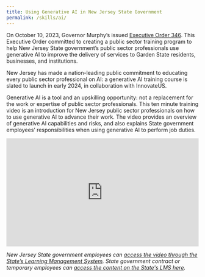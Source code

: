 ```yaml
---
title: Using Generative AI in New Jersey State Government
permalink: /skills/ai/
---
```


On October 10, 2023, Governor Murphy’s issued [Executive Order 346](https://nj.gov/infobank/eo/056murphy/pdf/EO-346.pdf). This Executive Order committed to creating a public sector training program to help New Jersey State government’s public sector professionals use generative AI to improve the delivery of services to Garden State residents, businesses, and institutions.

New Jersey has made a nation-leading public commitment to educating every public sector professional on AI: a generative AI training course is slated to launch in early 2024, in collaboration with InnovateUS.

Generative AI is a tool and an upskilling opportunity: not a replacement for the work or expertise of public sector professionals. This ten minute training video is an introduction for New Jersey public sector professionals on how to use generative AI to advance their work. The video provides an overview of generative AI capabilities and risks, and also explains State government employees’ responsibilities when using generative AI to perform job duties.

<div style="padding:56.25% 0 0 0;position:relative;"><iframe src="https://player.vimeo.com/video/872999668?h=724ab4daef&amp;badge=0&amp;autopause=0&amp;quality_selector=1&amp;progress_bar=1&amp;player_id=0&amp;app_id=58479" frameborder="0" allow="autoplay; fullscreen; picture-in-picture" style="position:absolute;top:0;left:0;width:100%;height:100%;" title="Generative AI Explainer"></iframe></div><script src="https://player.vimeo.com/api/player.js"></script>

_New Jersey State government employees can [access the video through the State’s Learning Management System](https://stateofnewjersey.sabacloud.com/Saba/Web_spf/NA9P2PRD001/common/leclassview/dowbt000000000020696). State government contract or temporary employees can [access the content on the State's LMS here](https://stateofnewjersey-external.sabacloud.com/Saba/Web_spf/NA9P2PRD001/common/leclassview/dowbt000000000020696)._

